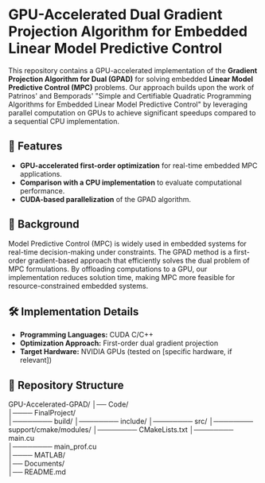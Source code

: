 # GPU-Accelerated Dual Gradient Projection Algorithm for Embedded Linear Model Predictive Control

This repository contains a GPU-accelerated implementation of the **Gradient Projection Algorithm for Dual (GPAD)** for solving embedded **Linear Model Predictive Control (MPC)** problems. Our approach builds upon the work of Patrinos' and Bemporads' "Simple and Certifiable Quadratic Programming Algorithms for Embedded Linear Model Predictive Control" by leveraging parallel computation on GPUs to achieve significant speedups compared to a sequential CPU implementation. 

## 🚀 Features
- **GPU-accelerated first-order optimization** for real-time embedded MPC applications.
- **Comparison with a CPU implementation** to evaluate computational performance.
- **CUDA-based parallelization** of the GPAD algorithm.

## 📖 Background
Model Predictive Control (MPC) is widely used in embedded systems for real-time decision-making under constraints. The GPAD method is a first-order gradient-based approach that efficiently solves the dual problem of MPC formulations. By offloading computations to a GPU, our implementation reduces solution time, making MPC more feasible for resource-constrained embedded systems.

## 🛠️ Implementation Details
- **Programming Languages:** CUDA C/C++
- **Optimization Approach:** First-order dual gradient projection
- **Target Hardware:** NVIDIA GPUs (tested on [specific hardware, if relevant])

## 📂 Repository Structure
GPU-Accelerated-GPAD/
│── Code/                 
│──── FinalProject/      
│──────── build/
│──────── include/
│──────── src/
│──────── support/cmake/modules/
│──────── CMakeLists.txt
│──────── main.cu       
│──────── main_prof.cu   
│──── MATLAB/          
│── Documents/         
│── README.md             
